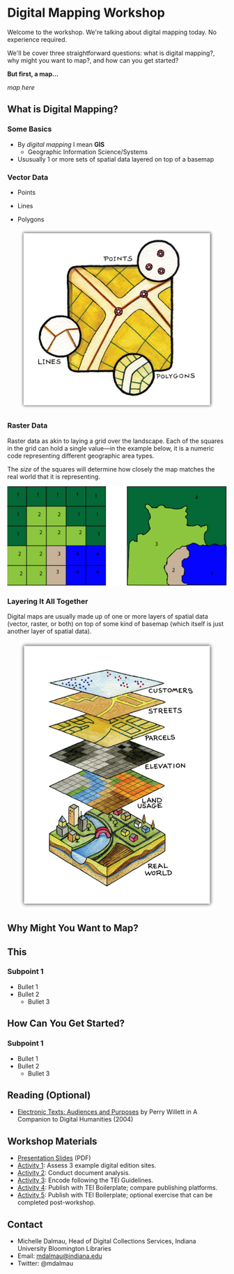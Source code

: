 # Digital Mapping Workshop

Welcome to the workshop. We're talking about digital mapping today. No experience required.

We'll be cover three straightforward questions: what is digital mapping?, why might you want to map?, and how can you get started?

**But first, a map...**



*map here*



## What is Digital Mapping?

### Some Basics

* By *digital mapping* I mean **GIS**
  * Geographic Information Science/Systems
* Ususually 1 or more sets of spatial data layered on top of a basemap



### Vector Data

* Points

* Lines

* Polygons

  

<p align="center">
<img src="images/points-lines-polygons.jpg" width="450">
</p>



### Raster Data

Raster data as akin to laying a grid over the landscape. Each of the squares in the grid can hold a single value—in the example below, it is a numeric code representing different geographic area types.

The *size* of the squares will determine how closely the map matches the real world that it is representing.



<p align="center">
<img src="images/raster.png" width="600">
</p>



### Layering It All Together

Digital maps are usually made up of one or more layers of spatial data (vector, raster, or both) on top of some kind of basemap (which itself is just another layer of spatial data).



<p align="center">
<img src="images/layers.jpg" width="450">
</p>



## Why Might You Want to Map?




## This

### Subpoint 1
* Bullet 1
* Bullet 2
  * Bullet 3

## How Can You Get Started?

### Subpoint 1
* Bullet 1
* Bullet 2
  * Bullet 3


## Reading (Optional)
* [Electronic Texts: Audiences and Purposes](http://www.digitalhumanities.org/companion/view?docId=blackwell/9781405103213/9781405103213.xml&chunk.id=ss1-3-6&toc.depth=1&toc.id=ss1-3-6&brand=9781405103213_brand) by Perry Willett in A Companion to Digital Humanities (2004)

## Workshop Materials

* [Presentation Slides](https://iu.box.com/s/bvbdsjqmx4cdcip320upvzp0i44ykth9) (PDF)
* [Activity 1](activity1.md): Assess 3 example digital edition sites.
* [Activity 2](activity2.md): Conduct document analysis.
* [Activity 3](activity3.md): Encode following the TEI Guidelines.
* [Activity 4](activity4.md): Publish with TEI Boilerplate; compare publishing platforms. 
* [Activity 5](activity5.md): Publish with TEI Boilerplate; optional exercise that can be completed post-workshop. 

## Contact
* Michelle Dalmau, Head of Digital Collections Services, Indiana University Bloomington Libraries
* Email: mdalmau@indiana.edu
* Twitter: @mdalmau
